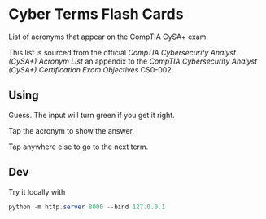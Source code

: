 # Cyber Terms Flash Cards

List of acronyms that appear on the CompTIA CySA+ exam.

This list is sourced from the official _CompTIA Cybersecurity Analyst (CySA+) Acronym List_ an appendix to the _CompTIA Cybersecurity Analyst (CySA+) Certification Exam Objectives_ CS0-002.


## Using

Guess. The input will turn green if you get it right.

Tap the acronym to show the answer.

Tap anywhere else to go to the next term.

## Dev

Try it locally with

```powershell
python -m http.server 8000 --bind 127.0.0.1
```
